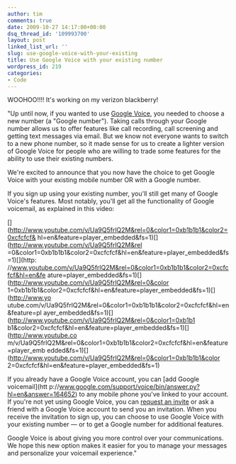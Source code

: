 ```yaml
---
author: tim
comments: true
date: 2009-10-27 14:17:00+00:00
dsq_thread_id: '109993700'
layout: post
linked_list_url: ''
slug: use-google-voice-with-your-existing
title: Use Google Voice with your existing number
wordpress_id: 219
categories:
- Code
---
```


WOOHOO!!!! It's working on my verizon blackberry!  
  
"Up until now, if you wanted to use [Google Voice](http://google.com/voice),
you needed to choose a new number (a "Google number"). Taking calls through
your Google number allows us to offer features like call recording, call
screening and getting text messages via email. But we know not everyone wants
to switch to a new phone number, so it made sense for us to create a lighter
version of Google Voice for people who are willing to trade some features for
the ability to use their existing numbers.  
  
We're excited to announce that you now have the choice to get Google Voice
with your existing mobile number OR with a Google number.  
  
If you sign up using your existing number, you'll still get many of Google
Voice's features. Most notably, you'll get all the functionality of Google
voicemail, as explained in this video:  
  
[](http://www.youtube.com/v/Ua9Q5frlQ2M&rel=0&color1=0xb1b1b1&color2=0xcfcfcf&
hl=en&feature=player_embedded&fs=1)[](http://www.youtube.com/v/Ua9Q5frlQ2M&rel
=0&color1=0xb1b1b1&color2=0xcfcfcf&hl=en&feature=player_embedded&fs=1)[](http:
//www.youtube.com/v/Ua9Q5frlQ2M&rel=0&color1=0xb1b1b1&color2=0xcfcfcf&hl=en&fe
ature=player_embedded&fs=1)[](http://www.youtube.com/v/Ua9Q5frlQ2M&rel=0&color
1=0xb1b1b1&color2=0xcfcfcf&hl=en&feature=player_embedded&fs=1)[](http://www.yo
utube.com/v/Ua9Q5frlQ2M&rel=0&color1=0xb1b1b1&color2=0xcfcfcf&hl=en&feature=pl
ayer_embedded&fs=1)[](http://www.youtube.com/v/Ua9Q5frlQ2M&rel=0&color1=0xb1b1
b1&color2=0xcfcfcf&hl=en&feature=player_embedded&fs=1)[](http://www.youtube.co
m/v/Ua9Q5frlQ2M&rel=0&color1=0xb1b1b1&color2=0xcfcfcf&hl=en&feature=player_emb
edded&fs=1)[](http://www.youtube.com/v/Ua9Q5frlQ2M&rel=0&color1=0xb1b1b1&color
2=0xcfcfcf&hl=en&feature=player_embedded&fs=1)  
  
If you already have a Google Voice account, you can [add Google voicemail](htt
p://www.google.com/support/voice/bin/answer.py?hl=en&answer=164652) to any
mobile phone you've linked to your account. If you're not yet using Google
Voice, you can [request an
invite](https://services.google.com/fb/forms/googlevoiceinvite/) or ask a
friend with a Google Voice account to send you an invitation. When you receive
the invitation to sign up, you can choose to use Google Voice with your
existing number — or to get a Google number for additional features.  
  
Google Voice is about giving you more control over your communications. We
hope this new option makes it easier for you to manage your messages and
personalize your voicemail experience."

